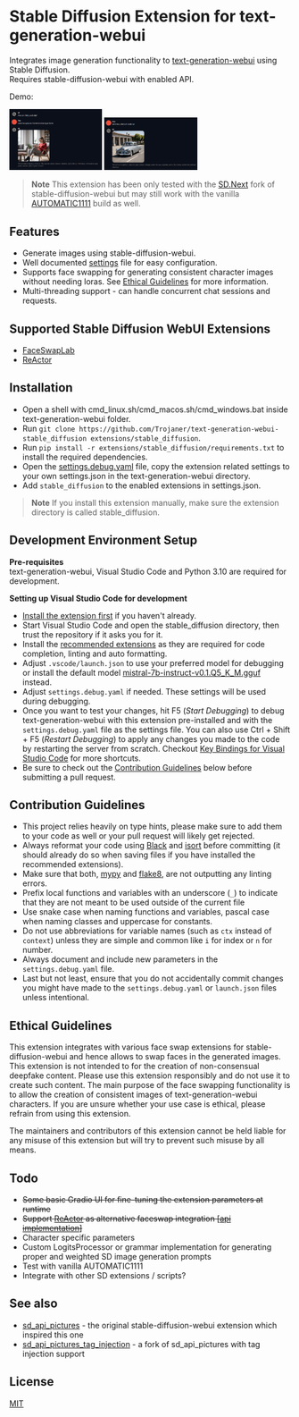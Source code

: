 # Stable Diffusion Extension for text-generation-webui
Integrates image generation functionality to [text-generation-webui](https://github.com/oobabooga/text-generation-webui) using Stable Diffusion.  
Requires stable-diffusion-webui with enabled API.

Demo: 
<p align="left">
  <img src="/assets/demo1.png" width="33%" />
  <img src="/assets/demo2.png" width="33%" /> 
</p>

> **Note**
> This extension has been only tested with the [SD.Next](https://github.com/vladmandic/automatic) fork of stable-diffusion-webui but may still work with the vanilla [AUTOMATIC1111](https://github.com/AUTOMATIC1111/stable-diffusion-webui) build as well.

## Features
- Generate images using stable-diffusion-webui.
- Well documented [settings](https://github.com/Trojaner/text-generation-webui-stable_diffusion/blob/main/settings.debug.yaml) file for easy configuration.
- Supports face swapping for generating consistent character images without needing loras. See [Ethical Guidelines](#ethical-guidelines) for more information.
- Multi-threading support - can handle concurrent chat sessions and requests.

## Supported Stable Diffusion WebUI Extensions
- [FaceSwapLab](https://github.com/glucauze/sd-webui-faceswaplab)
- [ReActor](https://github.com/Gourieff/sd-webui-reactor)

## Installation
- Open a shell with cmd_linux.sh/cmd_macos.sh/cmd_windows.bat inside text-generation-webui folder. 
- Run `git clone https://github.com/Trojaner/text-generation-webui-stable_diffusion extensions/stable_diffusion`.
- Run `pip install -r extensions/stable_diffusion/requirements.txt` to install the required dependencies.	
- Open the [settings.debug.yaml](https://github.com/Trojaner/text-generation-webui-stable_diffusion/blob/main/settings.debug.yaml) file, copy the extension related settings to your own settings.json in the text-generation-webui directory.
- Add `stable_diffusion` to the enabled extensions in settings.json.

> **Note**
> If you install this extension manually, make sure the extension directory is called stable_diffusion. 

## Development Environment Setup

**Pre-requisites**  
text-generation-webui, Visual Studio Code and Python 3.10 are required for development.  

**Setting up Visual Studio Code for development**
- [Install the extension first](#installation) if you haven't already.
- Start Visual Studio Code and open the stable_diffusion directory, then trust the repository if it asks you for it.
- Install the [recommended extensions](https://github.com/Trojaner/text-generation-webui-stable_diffusion/blob/main/.vscode/extensions.json) as they are required for code completion, linting and auto formatting.
- Adjust `.vscode/launch.json` to use your preferred model for debugging or install the default model [mistral-7b-instruct-v0.1.Q5_K_M.gguf](https://huggingface.co/TheBloke/Mistral-7B-v0.1-GGUF/blob/main/mistral-7b-v0.1.Q5_K_M.gguf) instead.
- Adjust `settings.debug.yaml` if needed. These settings will be used during debugging.
- Once you want to test your changes, hit F5 (*Start Debugging*) to debug text-generation-webui with this extension pre-installed and with the `settings.debug.yaml` file as the settings file. You can also use Ctrl + Shift + F5 (*Restart Debugging*) to apply any changes you made to the code by restarting the server from scratch. Checkout [Key Bindings for Visual Studio Code](https://code.visualstudio.com/docs/getstarted/keybindings) for more shortcuts.  
- Be sure to check out the [Contribution Guidelines](#contribution-guidelines) below before submitting a pull request.

## Contribution Guidelines
- This project relies heavily on type hints, please make sure to add them to your code as well or your pull request will likely get rejected.
- Always reformat your code using [Black](https://github.com/psf/black) and [isort](https://github.com/PyCQA/isort) before committing (it should already do so when saving files if you have installed the recommended extensions).
- Make sure that both, [mypy](https://github.com/python/mypy) and [flake8](https://github.com/PyCQA/flake8), are not outputting any linting errors.
- Prefix local functions and variables with an underscore (`_`) to indicate that they are not meant to be used outside of the current file
- Use snake case when naming functions and variables, pascal case when naming classes and uppercase for constants.
- Do not use abbreviations for variable names (such as `ctx` instead of `context`) unless they are simple and common like `i` for index or `n` for number.
- Always document and include new parameters in the `settings.debug.yaml` file.
- Last but not least, ensure that you do not accidentally commit changes you might have made to the `settings.debug.yaml` or `launch.json` files unless intentional.

## Ethical Guidelines
This extension integrates with various face swap extensions for stable-diffusion-webui and hence allows to swap faces in the generated images. This extension is not intended to for the creation of non-consensual deepfake content. Please use this extension responsibly and do not use it to create such content. The main purpose of the face swapping functionality is to allow the creation of consistent images of text-generation-webui characters. If you are unsure whether your use case is ethical, please refrain from using this extension.

The maintainers and contributors of this extension cannot be held liable for any misuse of this extension but will try to prevent such misuse by all means.

## Todo
- ~~Some basic Gradio UI for fine-tuning the extension parameters at runtime~~
- ~~Support [ReActor](https://github.com/Gourieff/sd-webui-reactor) as alternative faceswap integration [[api implementation](https://github.com/Gourieff/sd-webui-reactor/blob/main/scripts/reactor_api.py)]~~ 
- Character specific parameters
- Custom LogitsProcessor or grammar implementation for generating proper and weighted SD image generation prompts
- Test with vanilla AUTOMATIC1111
- Integrate with other SD extensions / scripts?

## See also
- [sd_api_pictures](https://github.com/oobabooga/text-generation-webui/tree/main/extensions/sd_api_pictures) - the original stable-diffusion-webui extension which inspired this one
- [sd_api_pictures_tag_injection](https://github.com/GuizzyQC/sd_api_pictures_tag_injection) - a fork of sd_api_pictures with tag injection support

## License
[MIT](https://github.com/Trojaner/text-generation-webui-stable_diffusion/blob/main/LICENSE)
